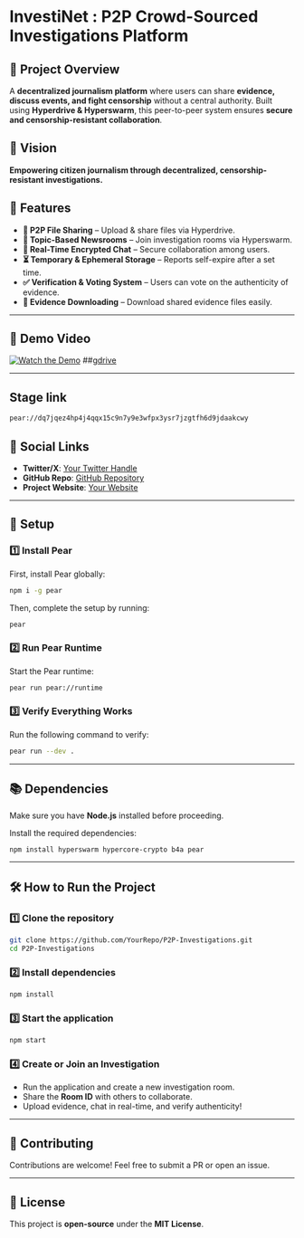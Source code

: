 # InvestiNet : P2P Crowd-Sourced Investigations Platform

## 📌 Project Overview
A **decentralized journalism platform** where users can share **evidence, discuss events, and fight censorship** without a central authority. Built using **Hyperdrive & Hyperswarm**, this peer-to-peer system ensures **secure and censorship-resistant collaboration**.

## 🎯 Vision
**Empowering citizen journalism through decentralized, censorship-resistant investigations.**

## 🚀 Features
- **🔗 P2P File Sharing** – Upload & share files via Hyperdrive.
- **📰 Topic-Based Newsrooms** – Join investigation rooms via Hyperswarm.
- **💬 Real-Time Encrypted Chat** – Secure collaboration among users.
- **⏳ Temporary & Ephemeral Storage** – Reports self-expire after a set time.
- **✅ Verification & Voting System** – Users can vote on the authenticity of evidence.
- **📅 Evidence Downloading** – Download shared evidence files easily.

---

## 🎥 Demo Video
[![Watch the Demo](https://img.youtube.com/vi/YOUR_VIDEO_ID/maxresdefault.jpg)](https://youtu.be/EUYFPo0Rruo)
##[gdrive](https://drive.google.com/file/d/1-4CoITnbpz1DZpMNpulVtHg2uW5dbR-c/view?usp=sharing)


---
## Stage link 
```bash
pear://dq7jqez4hp4j4qqx15c9n7y9e3wfpx3ysr7jzgtfh6d9jdaakcwy
```

## 🔗 Social Links
- **Twitter/X**: [Your Twitter Handle](https://twitter.com/yakuza_anom)
- **GitHub Repo**: [GitHub Repository](https://github.com/Harshjain10020/pears-App)
- **Project Website**: [Your Website](https://harshjain10020.github.io/pears_App-deploy/)

---

## 👖 Setup

### 1️⃣ Install Pear
First, install Pear globally:
```bash
npm i -g pear
```
Then, complete the setup by running:
```bash
pear
```

### 2️⃣ Run Pear Runtime
Start the Pear runtime:
```bash
pear run pear://runtime
```

### 3️⃣ Verify Everything Works
Run the following command to verify:
```bash
pear run --dev .
```

---

## 📚 Dependencies
Make sure you have **Node.js** installed before proceeding.

Install the required dependencies:
```bash
npm install hyperswarm hypercore-crypto b4a pear
```

---

## 🛠️ How to Run the Project
### 1️⃣ Clone the repository
```bash
git clone https://github.com/YourRepo/P2P-Investigations.git
cd P2P-Investigations
```

### 2️⃣ Install dependencies
```bash
npm install
```

### 3️⃣ Start the application
```bash
npm start
```

### 4️⃣ Create or Join an Investigation
- Run the application and create a new investigation room.
- Share the **Room ID** with others to collaborate.
- Upload evidence, chat in real-time, and verify authenticity!

---

## 🐝 Contributing
Contributions are welcome! Feel free to submit a PR or open an issue.

---

## 📝 License
This project is **open-source** under the **MIT License**.

